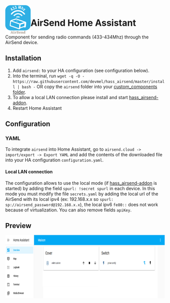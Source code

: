 <img align="left" width="80" src="https://raw.githubusercontent.com/devmel/hass_airsend/master/icons/icon.png" alt="App icon">

# AirSend Home Assistant

Component for sending radio commands (433-434Mhz) through the AirSend device.

## Installation

1. Add `airsend:` to your HA configuration (see configuration below).
2. Into the terminal, run `wget -q -O - https://raw.githubusercontent.com/devmel/hass_airsend/master/install | bash -`
 OR copy the `airsend` folder into your [custom_components folder](https://developers.home-assistant.io/docs/creating_integration_file_structure/#where-home-assistant-looks-for-integrations).
3. To allow a local LAN connection please install and start [hass_airsend-addon](https://github.com/devmel/hass_airsend-addon).
4. Restart Home Assistant

## Configuration 

### YAML

To integrate `airsend` into Home Assistant, go to `airsend.cloud -> import/export -> Export YAML` and add the contents of the downloaded file into your HA configuration `configuration.yaml`.

#### Local LAN connection
The configuration allows to use the local mode (if [hass_airsend-addon](https://github.com/devmel/hass_airsend-addon) is started) by adding the field `spurl: !secret spurl` in each device. In this mode you must modify the file `secrets.yaml` by adding the local url of the AirSend with its local ipv4 (ex: 192.168.x.x so `spurl: sp://airsend_password@192.168.x.x`), the local ipv6 `fe80::` does not work because of virtualization. You can also remove fields `apiKey`.

## Preview

<img src="https://raw.githubusercontent.com/devmel/hass_airsend/master/img/screenshot.png" height="200"/>
